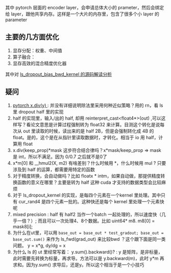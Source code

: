 其中 pytorch 层面的 encoder layer，会申请总体大小的 prameter，然后会绑定给 layer，跟他共享内存。这样是一个大片的内存里，包含了很多个小 layer 的 parameter

## 主要的几方面优化
1. 显存分配：权重、中间值
2. 算子融合：
3. 显存高效的混合精度优化器

其中对 [ls_dropout_bias_bwd_kernel 的源码解读分析](./ls_dropout_bias_bwd_kernel.md)
## 疑问
1. [pytorch x.div(y) ](https://pytorch.org/docs/stable/generated/torch.div.html#torch.div) : 并没有详细说明除法里采用何种近似策略？用的 rn，看 ls 里 dropout half 里的实现
2. half 的实现里，输入/出的 half, 却用 reinterpret_cast<float4*>(out) ,可以这样写？看论文意思是计算过程强制转为 float32 来计算。目测这个转化是说每次从 out 里读取的时候，读出来的是 half 2B，但是会强制转化成 4B 的 float。是的，这个是在从指针里读取数据时，才转化。相当于 io 用 half，计算用 float
3. x.div(keep_prop)*mask 这步符合结合律吗？x\*mask/keep_prop	=> mask 是 int，所以不满足。因为 0/0.7 之后就不是0了
4. x*m[0] 和 \__hmul2(X, m2) 有啥差别？什么时候用 \*，什么时候用 mul ? 只要涉及到 half 的运算，都需要用特定的函数
5. 对于精度转换，会自动做吗？比如 floatx * intm，如果自动做，那提供精度转换函数的意义在哪里？主要是转为 half 这种 cuda 才支持的数据类型会比较麻烦
6. 对于 ls\_dropout\_kernel 的实现，是每四个元素在一个kernel 里处理。其中只有 cur_rand4 是四个元素一批的。这种快还是每个 kernel 里处理一个元素快呢
7.  mixed precision : half 有 half2 当作一个batch 一起处理的，所以速度快（几乎一倍？）; 而且可以一次处理4、8个数据。比如 uint64* m8. m8[0] = mask8[i];
8. 为什么在ut里，可以用 `base_out = base_out * test_gradout; base_out = base_out.sum()` 来作为 ls_fwd(grad_out) 来比较bwd ？这个跟下面是同一类问题。 y = x*g, dy/dg = x 
9. 为什么 ls 的 ut 里经常写着： y.sum().backward()? : y 是矩阵，是非标量，此时需要先转换为标量，再求导。方法可以是 y.backward(m)，此时 y*m 再求和。因为y.sum() 求导后，还是y。所以这个相当于是一个小技巧
